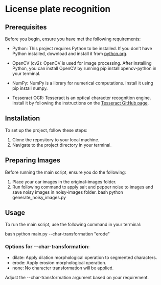 # License plate recognition

## Prerequisites

Before you begin, ensure you have met the following requirements:

- Python: This project requires Python to be installed. If you don't have Python installed, download and install it from [python.org](https://www.python.org/downloads/).

- OpenCV (cv2): OpenCV is used for image processing. After installing Python, you can install OpenCV by running pip install opencv-python in your terminal.

- NumPy: NumPy is a library for numerical computations. Install it using pip install numpy.

- Tesseract OCR: Tesseract is an optical character recognition engine. Install it by following the instructions on the [Tesseract GitHub page](https://github.com/tesseract-ocr/tesseract).

## Installation

To set up the project, follow these steps:

1. Clone the repository to your local machine.
2. Navigate to the project directory in your terminal.

## Preparing Images

Before running the main script, ensure you do the following:

1. Place your car images in the original-images folder.
2. Run following command to apply salt and pepper noise to images and save noisy images in noisy-images folder.
   bash
   python generate_noisy_images.py

## Usage

To run the main script, use the following command in your terminal:

bash
python main.py --char-transformation "erode"

### Options for --char-transformation:

- dilate: Apply dilation morphological operation to segmented characters.
- erode: Apply erosion morphological operation.
- none: No character transformation will be applied.

Adjust the --char-transformation argument based on your requirement.
